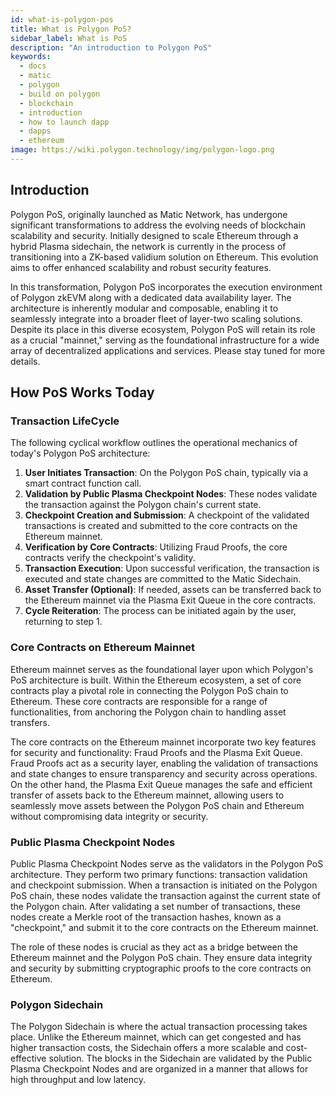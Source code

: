 ```yaml
---
id: what-is-polygon-pos
title: What is Polygon PoS?
sidebar_label: What is PoS
description: "An introduction to Polygon PoS"
keywords:
  - docs
  - matic
  - polygon
  - build on polygon
  - blockchain
  - introduction
  - how to launch dapp
  - dapps
  - ethereum
image: https://wiki.polygon.technology/img/polygon-logo.png
---
```


## Introduction

<!--To Populate and Improve -->
<!--Some content is filler, needs checking -->

Polygon PoS, originally launched as Matic Network, has undergone significant transformations to address the evolving needs of blockchain scalability and security. Initially designed to scale Ethereum through a hybrid Plasma sidechain, the network is currently in the process of transitioning into a ZK-based validium solution on Ethereum. This evolution aims to offer enhanced scalability and robust security features.

In this transformation, Polygon PoS incorporates the execution environment of Polygon zkEVM along with a dedicated data availability layer. The architecture is inherently modular and composable, enabling it to seamlessly integrate into a broader fleet of layer-two scaling solutions. Despite its place in this diverse ecosystem, Polygon PoS will retain its role as a crucial "mainnet," serving as the foundational infrastructure for a wide array of decentralized applications and services. Please stay tuned for more details.

## How PoS Works Today

### Transaction LifeCycle

The following cyclical workflow outlines the operational mechanics of today's Polygon PoS architecture:

1. **User Initiates Transaction**: On the Polygon PoS chain, typically via a smart contract function call.
2. **Validation by Public Plasma Checkpoint Nodes**: These nodes validate the transaction against the Polygon chain's current state.
3. **Checkpoint Creation and Submission**: A checkpoint of the validated transactions is created and submitted to the core contracts on the Ethereum mainnet.
4. **Verification by Core Contracts**: Utilizing Fraud Proofs, the core contracts verify the checkpoint's validity.
5. **Transaction Execution**: Upon successful verification, the transaction is executed and state changes are committed to the Matic Sidechain.
6. **Asset Transfer (Optional)**: If needed, assets can be transferred back to the Ethereum mainnet via the Plasma Exit Queue in the core contracts.
7. **Cycle Reiteration**: The process can be initiated again by the user, returning to step 1.

### Core Contracts on Ethereum Mainnet

Ethereum mainnet serves as the foundational layer upon which Polygon's PoS architecture is built. Within the Ethereum ecosystem, a set of core contracts play a pivotal role in connecting the Polygon PoS chain to Ethereum. These core contracts are responsible for a range of functionalities, from anchoring the Polygon chain to handling asset transfers.

The core contracts on the Ethereum mainnet incorporate two key features for security and functionality: Fraud Proofs and the Plasma Exit Queue. Fraud Proofs act as a security layer, enabling the validation of transactions and state changes to ensure transparency and security across operations. On the other hand, the Plasma Exit Queue manages the safe and efficient transfer of assets back to the Ethereum mainnet, allowing users to seamlessly move assets between the Polygon PoS chain and Ethereum without compromising data integrity or security.

### Public Plasma Checkpoint Nodes

Public Plasma Checkpoint Nodes serve as the validators in the Polygon PoS architecture. They perform two primary functions: transaction validation and checkpoint submission. When a transaction is initiated on the Polygon PoS chain, these nodes validate the transaction against the current state of the Polygon chain. After validating a set number of transactions, these nodes create a Merkle root of the transaction hashes, known as a "checkpoint," and submit it to the core contracts on the Ethereum mainnet.

The role of these nodes is crucial as they act as a bridge between the Ethereum mainnet and the Polygon PoS chain. They ensure data integrity and security by submitting cryptographic proofs to the core contracts on Ethereum.

### Polygon Sidechain

The Polygon Sidechain is where the actual transaction processing takes place. Unlike the Ethereum mainnet, which can get congested and has higher transaction costs, the Sidechain offers a more scalable and cost-effective solution. The blocks in the Sidechain are validated by the Public Plasma Checkpoint Nodes and are organized in a manner that allows for high throughput and low latency.

